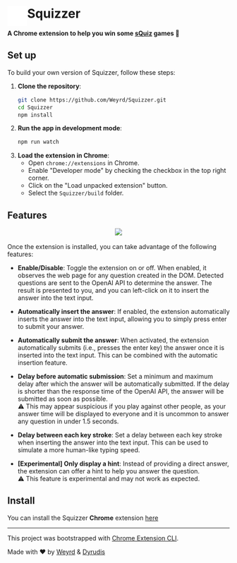 # <img src="public/icons/icon_48.png" width="45" align="left"> Squizzer

**A Chrome extension to help you win some [sQuiz](https://sQuiz.gg) games 🥇**

## Set up

To build your own version of Squizzer, follow these steps:

1. **Clone the repository**:
    ```bash
    git clone https://github.com/Weyrd/Squizzer.git
    cd Squizzer
    npm install
    ```
2. **Run the app in development mode**:
    ```bash
    npm run watch
    ```
3. **Load the extension in Chrome**:
    - Open `chrome://extensions` in Chrome.
    - Enable "Developer mode" by checking the checkbox in the top right corner.
    - Click on the "Load unpacked extension" button.
    - Select the `Squizzer/build` folder.

## Features

<p align="center">
<img src="https://github.com/user-attachments/assets/eaa76c79-4cbe-413e-a611-6c1be2461c7f">
</p>

Once the extension is installed, you can take advantage of the following features:

- **Enable/Disable**: Toggle the extension on or off. When enabled, it observes the web page for any question created in the DOM. Detected questions are sent to the OpenAI API to determine the answer. The result is presented to you, and you can left-click on it to insert the answer into the text input. 

- **Automatically insert the answer**: If enabled, the extension automatically inserts the answer into the text input, allowing you to simply press enter to submit your answer.

- **Automatically submit the answer**: When activated, the extension automatically submits (i.e., presses the enter key) the answer once it is inserted into the text input. This can be combined with the automatic insertion feature.

- **Delay before automatic submission**: Set a minimum and maximum delay after which the answer will be automatically submitted. If the delay is shorter than the response time of the OpenAI API, the answer will be submitted as soon as possible.  
⚠️ This may appear suspicious if you play against other people, as your answer time will be displayed to everyone and it is uncommon to answer any question in under 1.5 seconds.

- **Delay between each key stroke**: Set a delay between each key stroke when inserting the answer into the text input. This can be used to simulate a more human-like typing speed.

- **[Experimental] Only display a hint**: Instead of providing a direct answer, the extension can offer a hint to help you answer the question.  
⚠️ This feature is experimental and may not work as expected.

## Install

You can install the Squizzer **Chrome** extension [here]() <!-- TODO: Add Chrome extension link inside the parenthesis -->

---

This project was bootstrapped with [Chrome Extension CLI](https://github.com/dutiyesh/chrome-extension-cli).

Made with ❤️ by [Weyrd](https://github.com/Weyrd) & [Dyrudis](https://github.com/Dyrudis)
